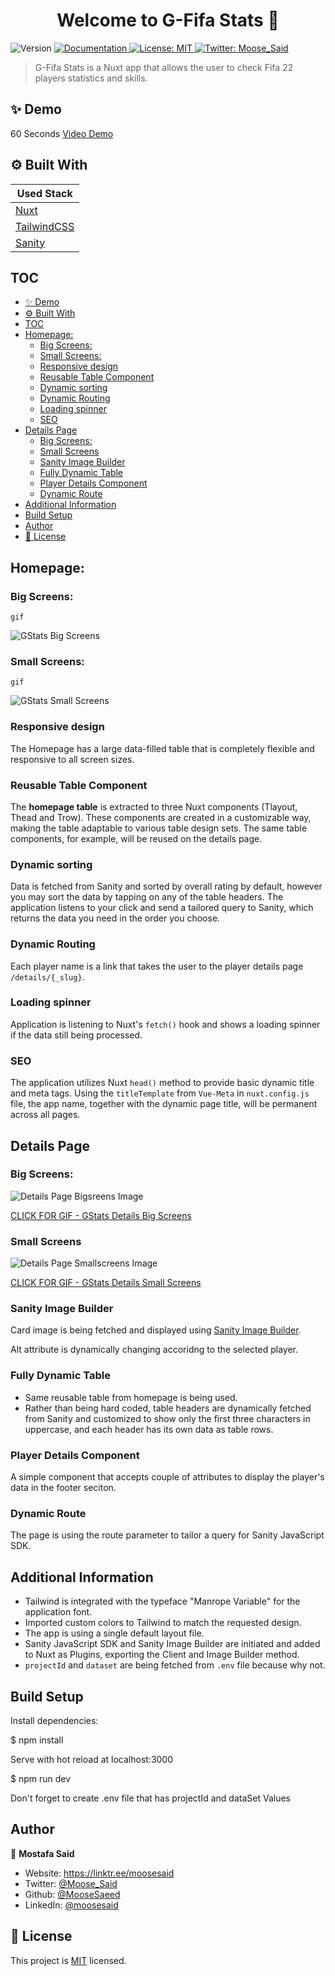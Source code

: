 <h1 align="center">Welcome to G-Fifa Stats 👋</h1>
<p>
  <img alt="Version" src="https://img.shields.io/badge/version-0.1.0-blue.svg?cacheSeconds=2592000" />
  <a href="docs" target="_blank">
    <img alt="Documentation" src="https://img.shields.io/badge/documentation-yes-brightgreen.svg" />
  </a>
  <a href="url" target="_blank">
    <img alt="License: MIT" src="https://img.shields.io/badge/License-MIT-yellow.svg" />
  </a>
  <a href="https://twitter.com/Moose_Said" target="_blank">
    <img alt="Twitter: Moose_Said" src="https://img.shields.io/twitter/follow/Moose_Said.svg?style=social" />
  </a>
</p>

> G-Fifa Stats is a Nuxt app that allows the user to check Fifa 22 players statistics and skills.

## ✨ Demo

60 Seconds [Video Demo](https://vimeo.com/manage/videos/746146971)

## ⚙️ Built With

| Used Stack                              |
| --------------------------------------- |
| [Nuxt](https://nuxtjs.org/)             |
| [TailwindCSS](https://tailwindcss.com/) |
| [Sanity](https://www.sanity.io/)        |

## TOC

- [✨ Demo](#-demo)
- [⚙️ Built With](#️-built-with)
- [TOC](#toc)
- [Homepage:](#homepage)
  - [Big Screens:](#big-screens)
  - [Small Screens:](#small-screens)
  - [Responsive design](#responsive-design)
  - [Reusable Table Component](#reusable-table-component)
  - [Dynamic sorting](#dynamic-sorting)
  - [Dynamic Routing](#dynamic-routing)
  - [Loading spinner](#loading-spinner)
  - [SEO](#seo)
- [Details Page](#details-page)
  - [Big Screens:](#big-screens-1)
  - [Small Screens](#small-screens-1)
  - [Sanity Image Builder](#sanity-image-builder)
  - [Fully Dynamic Table](#fully-dynamic-table)
  - [Player Details Component](#player-details-component)
  - [Dynamic Route](#dynamic-route)
- [Additional Information](#additional-information)
- [Build Setup](#build-setup)
- [Author](#author)
- [📝 License](#-license)

## Homepage:

### Big Screens:

`gif`

![GStats Big Screens](https://i.imgur.com/s5P4vPD.gif)

### Small Screens:

`gif`

![GStats Small Screens](https://i.imgur.com/IJhk12n.gif)

### Responsive design

The Homepage has a large data-filled table that is completely flexible and responsive to all screen sizes.

### Reusable Table Component

The **homepage table** is extracted to three Nuxt components (Tlayout, Thead and Trow). These components are created in a customizable way, making the table adaptable to various table design sets. The same table components, for example, will be reused on the details page.

### Dynamic sorting

Data is fetched from Sanity and sorted by overall rating by default, however you may sort the data by tapping on any of the table headers. The application listens to your click and send a tailored query to Sanity, which returns the data you need in the order you choose.

### Dynamic Routing

Each player name is a link that takes the user to the player details page `/details/{_slug}`.

### Loading spinner

Application is listening to Nuxt's `fetch()` hook and shows a loading spinner if the data still being processed.

### SEO

The application utilizes Nuxt `head()` method to provide basic dynamic title and meta tags. Using the `titleTemplate` from `Vue-Meta` in `nuxt.config.js` file, the app name, together with the dynamic page title, will be permanent across all pages.

## Details Page

### Big Screens:

![Details Page Bigsreens Image](https://imgur.com/sqrivUa.png)

[CLICK FOR GIF - GStats Details Big Screens](https://i.imgur.com/gXJWqw9.gif)

### Small Screens

![Details Page Smallscreens Image](https://imgur.com/FhDtw4P.png)

[CLICK FOR GIF - GStats Details Small Screens](https://i.imgur.com/vAjvbFA.gif)

### Sanity Image Builder

Card image is being fetched and displayed using [Sanity Image Builder](https://www.sanity.io/docs/presenting-images#mY9Be3Ph).

Alt attribute is dynamically changing accoridng to the selected player.

### Fully Dynamic Table

- Same reusable table from homepage is being used.
- Rather than being hard coded, table headers are dynamically fetched from Sanity and customized to show only the first three characters in uppercase, and each header has its own data as table rows.

### Player Details Component

A simple component that accepts couple of attributes to display the player's data in the footer seciton.

### Dynamic Route

The page is using the route parameter to tailor a query for Sanity JavaScript SDK.

## Additional Information

- Tailwind is integrated with the typeface "Manrope Variable" for the application font.
- Imported custom colors to Tailwind to match the requested design.
- The app is using a single default layout file.
- Sanity JavaScript SDK and Sanity Image Builder are initiated and added to Nuxt as Plugins, exporting the Client and Image Builder method.
- `projectId` and `dataset` are being fetched from `.env` file because why not.

## Build Setup

Install dependencies:

$ npm install

Serve with hot reload at localhost:3000

$ npm run dev

Don't forget to create .env file that has projectId and dataSet Values

## Author

👤 **Mostafa Said**

- Website: https://linktr.ee/moosesaid
- Twitter: [@Moose_Said](https://twitter.com/Moose_Said)
- Github: [@MooseSaeed](https://github.com/MooseSaeed)
- LinkedIn: [@moosesaid](https://linkedin.com/in/moosesaid)

## 📝 License

This project is [MIT](https://github.com/MooseSaeed/gfifa-stats/blob/master/LICENCE) licensed.

